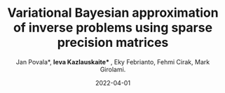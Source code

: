 ---
title: "Variational Bayesian approximation of inverse problems using sparse precision matrices"
collection: publications
permalink: /publication/
date: 2022-04-01
conf: 'Computer Methods in Applied Mechanics and Engineering'
# conf_shortname: ACM MM
year: 2022
author: Jan Povala*, <strong>Ieva Kazlauskaite* </strong>, Eky Febrianto, Fehmi Cirak, Mark Girolami.
paperurl: 'https://www.sciencedirect.com/science/article/pii/S0045782522000822'
codeurl: 'https://github.com/jp2011/bip-pde-vi'
arxiv: 'https://arxiv.org/abs/2110.11840'
# posterlink: /publications/assets/AISTATS2019_poster.pdf
# posterlink: 'https://dl.acm.org/citation.cfm?id=3240553'
additional: true

# venue: 'Journal 1'
# paperurl: 'https://dl.acm.org/citation.cfm?id=3240553'
# citation: 'Your Name, You. (2015). &quot;Paper Title Number 3.&quot; <i>Journal 1</i>. 1(3).'
---
